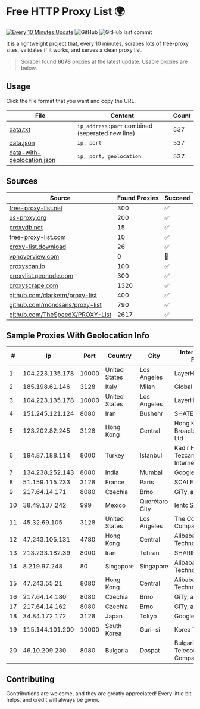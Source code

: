 
# Free HTTP Proxy List 🌍

[![Every 10 Minutes Update](https://github.com/mertguvencli/http-proxy-list/actions/workflows/main.yml/badge.svg?branch=main)](https://github.com/mertguvencli/http-proxy-list/actions/workflows/main.yml)
![GitHub](https://img.shields.io/github/license/mertguvencli/http-proxy-list)
![GitHub last commit](https://img.shields.io/github/last-commit/mertguvencli/http-proxy-list)

It is a lightweight project that, every 10 minutes, scrapes lots of free-proxy sites, validates if it works, and serves a clean proxy list.


> Scraper found **6078** proxies at the latest update. Usable proxies are below.

## Usage

Click the file format that you want and copy the URL.


|File|Content|Count|
|----|-------|-----|
|[data.txt](https://raw.githubusercontent.com/mertguvencli/http-proxy-list/main/proxy-list/data.txt)|`ip_address:port` combined (seperated new line)|537|
|[data.json](https://raw.githubusercontent.com/mertguvencli/http-proxy-list/main/proxy-list/data.json)|`ip, port`|537|
|[data-with-geolocation.json](https://raw.githubusercontent.com/mertguvencli/http-proxy-list/main/proxy-list/data-with-geolocation.json)|`ip, port, geolocation`|537|

## Sources

|Source|Found Proxies|Succeed|
|------|-------------|-------|
|[free-proxy-list.net](https://free-proxy-list.net)|300|✅|
|[us-proxy.org](https://www.us-proxy.org)|200|✅|
|[proxydb.net](http://proxydb.net)|15|✅|
|[free-proxy-list.com](https://free-proxy-list.com/?page=&port=&type%5B%5D=http&type%5B%5D=https&up_time=0&search=Search)|10|✅|
|[proxy-list.download](https://www.proxy-list.download/HTTP)|26|✅|
|[vpnoverview.com](https://vpnoverview.com/privacy/anonymous-browsing/free-proxy-servers)|0|🚫|
|[proxyscan.io](https://www.proxyscan.io)|100|✅|
|[proxylist.geonode.com](https://proxylist.geonode.com/api/proxy-list?limit=300&page=1&sort_by=lastChecked&sort_type=desc&protocols=http,https)|300|✅|
|[proxyscrape.com](https://api.proxyscrape.com/v2/?request=displayproxies&protocol=http&timeout=10000&country=all&ssl=all&anonymity=all)|1320|✅|
|[github.com/clarketm/proxy-list](https://raw.githubusercontent.com/clarketm/proxy-list/master/proxy-list-raw.txt)|400|✅|
|[github.com/monosans/proxy-list](https://raw.githubusercontent.com/monosans/proxy-list/main/proxies/http.txt)|790|✅|
|[github.com/TheSpeedX/PROXY-List](https://raw.githubusercontent.com/TheSpeedX/PROXY-List/master/http.txt)|2617|✅|


## Sample Proxies With Geolocation Info

|#|Ip|Port|Country|City|Internet Service Provider|
|-|--|----|-------|----|-------------------------|
|1|104.223.135.178|10000|United States|Los Angeles|LayerHost|
|2|185.198.61.146|3128|Italy|Milan|Global Router LLC|
|3|104.223.135.178|10000|United States|Los Angeles|LayerHost|
|4|151.245.121.124|8080|Iran|Bushehr|SHATEL Network|
|5|123.202.82.245|3128|Hong Kong|Central|Hong Kong Broadband Network Ltd|
|6|194.87.188.114|8000|Turkey|Istanbul|Kadir Huseyin Tezcan Nosspeed Internet Teknolojileri|
|7|134.238.252.143|8080|India|Mumbai|Google LLC|
|8|51.159.115.233|3128|France|Paris|SCALEWAY|
|9|217.64.14.171|8080|Czechia|Brno|GiTy, a.s.|
|10|38.49.137.242|999|Mexico|Querétaro City|Ientc S De RL De CV|
|11|45.32.69.105|3128|United States|Los Angeles|The Constant Company|
|12|47.243.105.131|4780|Hong Kong|Central|Alibaba (US) Technology Co., Ltd.|
|13|213.233.182.39|8000|Iran|Tehran|SHARIF-EDU|
|14|8.219.97.248|80|Singapore|Singapore|Alibaba (US) Technology Co., Ltd.|
|15|47.243.55.21|8080|Hong Kong|Central|Alibaba (US) Technology Co., Ltd.|
|16|217.64.14.180|8080|Czechia|Brno|GiTy, a.s.|
|17|217.64.14.162|8080|Czechia|Brno|GiTy, a.s.|
|18|34.84.172.172|3128|Japan|Tokyo|Google LLC|
|19|115.144.101.200|10000|South Korea|Guri-si|Korea Telecom|
|20|46.10.209.230|8080|Bulgaria|Dospat|Bulgarian Telecommunications Company Plc.|



## Contributing

Contributions are welcome, and they are greatly appreciated! Every
little bit helps, and credit will always be given.

